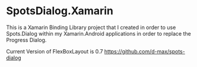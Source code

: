 # SpotsDialog.Xamarin
This is a Xamarin Binding Library project that I created in order to use Spots.Dialog within my Xamarin.Android applications in order to replace the Progress Dialog.

Current Version of FlexBoxLayout is 0.7
https://github.com/d-max/spots-dialog
